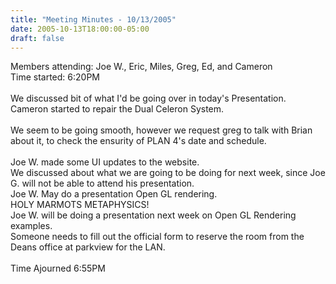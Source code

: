 ```yaml
---
title: "Meeting Minutes - 10/13/2005"
date: 2005-10-13T18:00:00-05:00
draft: false
---
```


Members attending: Joe W., Eric, Miles, Greg, Ed, and Cameron<br>
Time started: 6:20PM<br>
<br>
We discussed bit of what I'd be going over in today's Presentation.<br>
Cameron started to repair the Dual Celeron System.<br>
<br>
We seem to be going smooth, however we request greg to talk with Brian about it, to check the ensurity of PLAN 4's date and schedule.<br>
<br>
Joe W. made some UI updates to the website.<br>
We discussed about what we are going to be doing for next week, since Joe G. will not be able to attend his presentation.<br>
Joe W. May do a presentation Open GL rendering.<br>
HOLY MARMOTS METAPHYSICS!<br>
Joe W. will be doing a presentation next week on Open GL Rendering examples.<br>
Someone needs to fill out the official form to reserve the room from the Deans office at parkview for the LAN.<br>
<br>
Time Ajourned 6:55PM<br>
